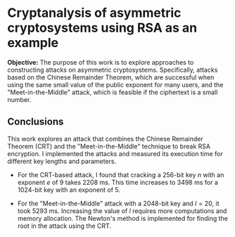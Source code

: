 # Cryptanalysis of asymmetric cryptosystems using RSA as an example

**Objective:** The purpose of this work is to explore approaches to constructing attacks on asymmetric cryptosystems. Specifically, attacks based on the Chinese Remainder Theorem, which are successful when using the same small value of the public exponent for many users, and the "Meet-in-the-Middle" attack, which is feasible if the ciphertext is a small number.

## Conclusions

This work explores an attack that combines the Chinese Remainder Theorem (CRT) and the "Meet-in-the-Middle" technique to break RSA encryption. I implemented the attacks and measured its execution time for different key lengths and parameters. 

- For the CRT-based attack, I found that cracking a 256-bit key $n$ with an exponent $e$ of 9 takes 2208 ms. This time increases to 3498 ms for a 1024-bit key with an exponent of 5.

- For the "Meet-in-the-Middle" attack with a 2048-bit key and $l=20$, it took 5293 ms. Increasing the value of $l$ requires more computations and memory allocation. The Newton's method is implemented for finding the root in the attack using the CRT.
